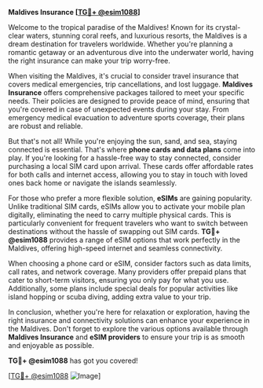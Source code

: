 **Maldives Insurance [[TG💪+ @esim1088](https://t.me/s/esim1088)]**

Welcome to the tropical paradise of the Maldives! Known for its crystal-clear waters, stunning coral reefs, and luxurious resorts, the Maldives is a dream destination for travelers worldwide. Whether you're planning a romantic getaway or an adventurous dive into the underwater world, having the right insurance can make your trip worry-free.

When visiting the Maldives, it's crucial to consider travel insurance that covers medical emergencies, trip cancellations, and lost luggage. **Maldives Insurance** offers comprehensive packages tailored to meet your specific needs. Their policies are designed to provide peace of mind, ensuring that you're covered in case of unexpected events during your stay. From emergency medical evacuation to adventure sports coverage, their plans are robust and reliable.

But that's not all! While you're enjoying the sun, sand, and sea, staying connected is essential. That's where **phone cards and data plans** come into play. If you're looking for a hassle-free way to stay connected, consider purchasing a local SIM card upon arrival. These cards offer affordable rates for both calls and internet access, allowing you to stay in touch with loved ones back home or navigate the islands seamlessly.

For those who prefer a more flexible solution, **eSIMs** are gaining popularity. Unlike traditional SIM cards, eSIMs allow you to activate your mobile plan digitally, eliminating the need to carry multiple physical cards. This is particularly convenient for frequent travelers who want to switch between destinations without the hassle of swapping out SIM cards. **TG💪+ @esim1088** provides a range of eSIM options that work perfectly in the Maldives, offering high-speed internet and seamless connectivity.

When choosing a phone card or eSIM, consider factors such as data limits, call rates, and network coverage. Many providers offer prepaid plans that cater to short-term visitors, ensuring you only pay for what you use. Additionally, some plans include special deals for popular activities like island hopping or scuba diving, adding extra value to your trip.

In conclusion, whether you're here for relaxation or exploration, having the right insurance and connectivity solutions can enhance your experience in the Maldives. Don't forget to explore the various options available through **Maldives Insurance** and **eSIM providers** to ensure your trip is as smooth and enjoyable as possible. 

**TG💪+ @esim1088** has got you covered! 

[[TG💪+ @esim1088](https://t.me/s/esim1088) ![Image](https://i.postimg.cc/Y0z9fWf4/image.png)]